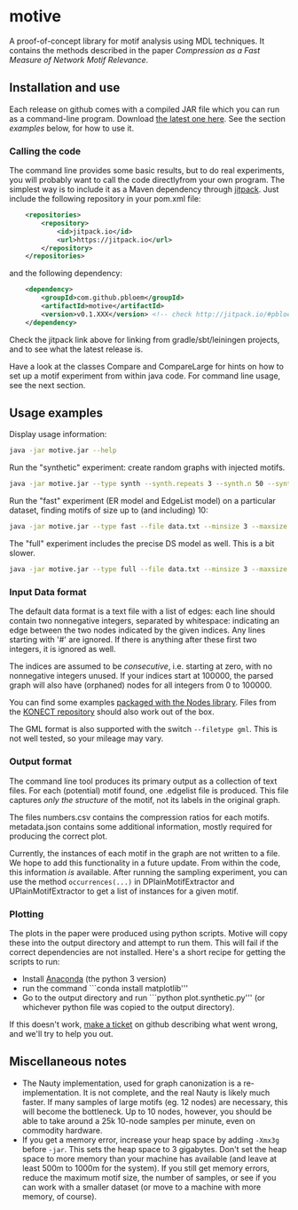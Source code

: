 # motive
A proof-of-concept library for motif analysis using MDL techniques. It contains the methods described in the paper _Compression as a Fast Measure of Network Motif Relevance_.

## Installation and use

Each release on github comes with a compiled JAR file which you can run as a command-line program. Download [the latest one here](https://github.com/pbloem/motive/releases). See the section _examples_ below, for how to use it.

### Calling the code

The command line provides some basic results, but to do real experiments, you will probably want to call the code directlyfrom your own program. The simplest way is to include it as a Maven dependency through [jitpack](http://jitpack.io/#pbloem/motive). Just include the following repository in your pom.xml file:

```xml
    <repositories>
        <repository>
            <id>jitpack.io</id>
            <url>https://jitpack.io</url>
        </repository>
    </repositories>
```

and the following dependency:

```xml
	<dependency>
	    <groupId>com.github.pbloem</groupId>
	    <artifactId>motive</artifactId>
	    <version>v0.1.XXX</version> <!-- check http://jitpack.io/#pbloem/motive for the latest version -->
	</dependency>
```
Check the jitpack link above for linking from gradle/sbt/leiningen projects, and to see what the latest release is.

Have a look at the classes Compare and CompareLarge for hints on how to set up a motif experiment from within java code. For command line usage, see the next section.

## Usage examples

Display usage information:

```bash
java -jar motive.jar --help 
```

Run the "synthetic" experiment: create random graphs with injected motifs.

```bash
java -jar motive.jar --type synth --synth.repeats 3 --synth.n 50 --synth.m 600 --synth.instances 0,5,10
```

Run the "fast" experiment (ER model and EdgeList model) on a particular dataset, finding motifs of size up to (and including) 10:

```bash
java -jar motive.jar --type fast --file data.txt --minsize 3 --maxsize 10 --samples 1000000 --maxmotifs 30 
```

The "full" experiment includes the precise DS model as well. This is a bit slower.
```bash
java -jar motive.jar --type full --file data.txt --minsize 3 --maxsize 5 --samples 100000 --maxmotifs 30

```

### Input Data format

The default data format is a text file with a list of edges: each line should contain two nonnegative integers, separated by whitespace: indicating an edge between the two nodes indicated by the given indices. Any lines starting with '#' are ignored. If there is anything after these first two integers, it is ignored as well.

The indices are assumed to be _consecutive_, i.e. starting at zero, with no nonnegative integers unused. If your indices start at 100000, the parsed graph will also have (orphaned) nodes for all integers from 0 to 100000. 

You can find some examples [packaged with the Nodes library](https://github.com/Data2Semantics/nodes/tree/master/nodes/src/main/resources/graphs). Files from the [KONECT repository](http://konect.uni-koblenz.de/networks/) should also work out of the box.
  
The GML format is also supported with the switch ``--filetype gml``. This is not well tested, so your mileage may vary.

### Output format

The command line tool produces its primary output as a collection of text files. For each (potential) motif found, one .edgelist file is produced. This file captures _only the structure_ of the motif, not its labels in the original graph.

The files numbers.csv contains the compression ratios for each motifs. metadata.json contains some additional information, mostly required for producing the correct plot.

Currently, the instances of each motif in the graph are not written to a file. We hope to add this functionality in a future update. From within the code, this information _is_ available. After running the sampling experiment, you can use the method ``occurrences(...)`` in DPlainMotifExtractor and UPlainMotifExtractor to get a list of instances for a given motif.

### Plotting

The plots in the paper were produced using python scripts. Motive will copy these into the output directory and attempt to run them. This will fail if the correct dependencies are not installed. Here's a short recipe for getting the scripts to run:

 * Install [Anaconda](https://www.continuum.io/downloads) (the python 3 version)
 * run the command ```conda install matplotlib'''
 * Go to the output directory and run ```python plot.synthetic.py''' (or whichever python file was copied to the output directory).
 
If this doesn't work, [make a ticket](https://github.com/pbloem/motive/issues) on github describing what went wrong, and we'll try to help you out. 

## Miscellaneous notes

* The Nauty implementation, used for graph canonization is a re-implementation. It is not complete, and the real Nauty is likely much faster. If many samples of large motifs (eg. 12 nodes) are necessary, this will become the bottleneck. Up to 10 nodes, however, you should be able to take around a 25k 10-node samples per minute, even on commodity hardware. 
* If you get a memory error, increase your heap space by adding ``-Xmx3g`` before ``-jar``. This sets the heap space to 3 gigabytes. Don't set the heap space to more memory than your machine has available (and leave at least  500m to 1000m for the system). If you still get memory errors, reduce the maximum motif size, the number of samples, or see if you can work with a smaller dataset (or move to a machine with more memory, of course).
 
